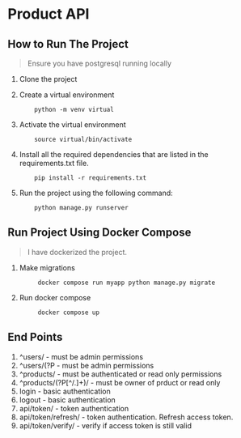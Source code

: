 # Product API

## How to Run The Project
> Ensure you have postgresql running locally
1. Clone the project
2. Create a virtual environment
   
           python -m venv virtual
   
4. Activate the virtual environment
   
           source virtual/bin/activate
   
6. Install all the required dependencies that are listed in the requirements.txt file.
   
           pip install -r requirements.txt
   
8. Run the project using the following command:

           python manage.py runserver

## Run Project Using Docker Compose
> I have dockerized the project.

1. Make migrations

            docker compose run myapp python manage.py migrate

2. Run docker compose

            docker compose up


## End Points
1. ^users/ - must be admin permissions
2. ^users/(?P<pk> - must be admin permissions
3. ^products/ - must be authenticated or read only permissions
4. ^products/(?P<pk>[^/.]+)/ - must be owner of prduct or read only
5. login - basic authentication
6. logout - basic authentication
7. api/token/ - token authentication
8. api/token/refresh/ - token authentication. Refresh access token.
9. api/token/verify/ - verify if access token is still valid
